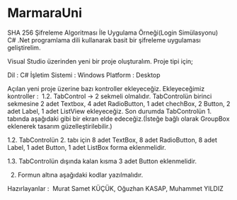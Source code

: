 # MarmaraUni

SHA 256 Şifreleme Algoritması İle Uygulama Örneği(Login Simülasyonu)
C# .Net programlama dili kullanarak basit bir şifreleme uygulaması geliştirelim.

Visual Studio üzerinden yeni bir proje oluşturalım. Proje tipi için;

Dil : C#
İşletim Sistemi : Windows
Platform : Desktop

Açılan yeni proje üzerine bazı kontroller ekleyeceğiz. Ekleyeceğimiz kontroller : 
1.2. TabControl -> 2 sekmeli olmalıdır.
TabControlün birinci sekmesine 2 adet Textbox, 4 adet RadioButton, 1 adet chechBox, 2 Button, 2 adet Label, 1 adet ListView ekleyeceğiz. Son durumda TabControlün 1. tabında aşağıdaki gibi bir ekran elde edeceğiz.(İsteğe bağlı olarak GroupBox eklenerek tasarım güzelleştirilebilir.)

1.2. TabControlün 2. tabı için 8 adet TextBox, 8 adet RadioButton, 8 adet Label, 1 adet Button, 1 adet ListBox forma eklenmelidir.

1.3. TabControlün dışında kalan kısma 3 adet Button eklenmelidir.

2. Formun altına aşağıdaki kodlar yazılmalıdır.

Hazırlayanlar : 
Murat Samet KÜÇÜK,
Oğuzhan KASAP,
Muhammet YILDIZ
